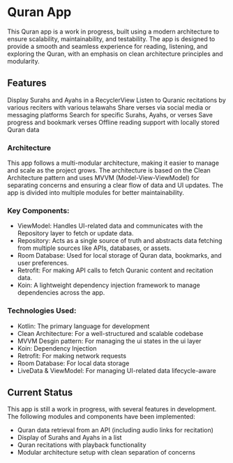 # Quran App

This Quran app is a work in progress, built using a modern architecture to ensure scalability, maintainability, and testability. The app is designed to provide a smooth and seamless experience for reading, listening, and exploring the Quran, with an emphasis on clean architecture principles and modularity.


## Features

Display Surahs and Ayahs in a RecyclerView
Listen to Quranic recitations by various reciters with various telawahs 
Share verses via social media or messaging platforms
Search for specific Surahs, Ayahs, or verses
Save progress and bookmark verses
Offline reading support with locally stored Quran data



### Architecture

This app follows a multi-modular architecture, making it easier to manage and scale as the project grows. The architecture is based on the Clean Architecture pattern and uses MVVM (Model-View-ViewModel) for separating concerns and ensuring a clear flow of data and UI updates. The app is divided into multiple modules for better maintainability.


### Key Components:

* ViewModel: Handles UI-related data and communicates with the Repository layer to fetch or update data.
* Repository: Acts as a single source of truth and abstracts data fetching from multiple sources like APIs, databases, or assets.
* Room Database: Used for local storage of Quran data, bookmarks, and user preferences.
* Retrofit: For making API calls to fetch Quranic content and recitation data.
* Koin: A lightweight dependency injection framework to manage dependencies across the app.

### Technologies Used:
 
* Kotlin: The primary language for development
* Clean Architecture: For a well-structured and scalable codebase
* MVVM Desgin pattern: For managing the ui states in the ui layer 
* Koin: Dependency Injection
* Retrofit: For making network requests
* Room Database: For local data storage
* LiveData & ViewModel: For managing UI-related data lifecycle-aware


## Current Status

This app is still a work in progress, with several features in development. The following modules and components have been implemented:

* Quran data retrieval from an API (including audio links for recitation)
* Display of Surahs and Ayahs in a list
* Quran recitations with playback functionality
* Modular architecture setup with clean separation of concerns
